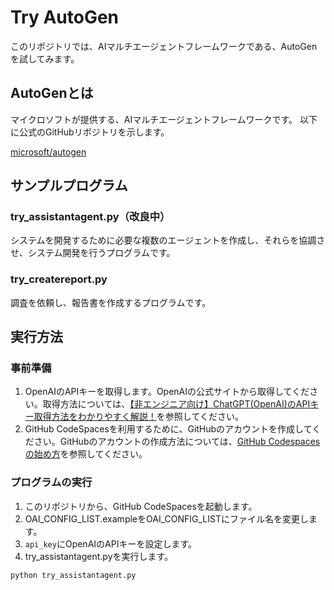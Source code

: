 # Try AutoGen

このリポジトリでは、AIマルチエージェントフレームワークである、AutoGenを試してみます。

## AutoGenとは

マイクロソフトが提供する、AIマルチエージェントフレームワークです。
以下に公式のGitHubリポジトリを示します。

[microsoft/autogen](https://github.com/microsoft/autogen)

## サンプルプログラム

### try_assistantagent.py（改良中）

システムを開発するために必要な複数のエージェントを作成し、それらを協調させ、システム開発を行うプログラムです。

### try_createreport.py

調査を依頼し、報告書を作成するプログラムです。

## 実行方法

### 事前準備

1. OpenAIのAPIキーを取得します。OpenAIの公式サイトから取得してください。取得方法については、[【非エンジニア向け】ChatGPT(OpenAI)のAPIキー取得方法をわかりやすく解説！](https://www.goatman.co.jp/media/chatgpt/openai-api-key/#%253A~%253Atext%253DChatGPT%25EF%25BC%2588OpenAI%25EF%25BC%2589%2520API%25E3%2582%25AD%25E3%2583%25BC%25E3%2582%2592%25E5%258F%2596%25E5%25BE%2597%25E3%2581%2599%25E3%2582%258B%25E6%2589%258B%25E9%25A0%2586%25201%2520Step1%2520OpenAI%25E3%2581%25AE%25E3%2582%25A2%25E3%2582%25AB%25E3%2582%25A6%25E3%2583%25B3%25E3%2583%2588%25E4%25BD%259C%25E6%2588%2590%2520API%25E3%2582%25AD%25E3%2583%25BC%25E3%2582%2592%25E5%258F%2596%25E5%25BE%2597%25E3%2581%2599%25E3%2582%258B%25E3%2581%259F%25E3%2582%2581%25E3%2581%25AB%25E3%2581%25AF%25E3%2580%2581%25E3%2581%25BE%25E3%2581%259A%25E3%2581%25AFOpenAI%25E3%2581%25AE%25E3%2582%25A2%25E3%2582%25AB%25E3%2582%25A6%25E3%2583%25B3%25E3%2583%2588%25E4%25BD%259C%25E6%2588%2590%25E3%2581%258C%25E5%25BF%2585%25E8%25A6%2581%25E3%2581%25A7%25E3%2581%2599%25E3%2580%2582%2520...%25202%252C6%2520Step6%2520API%2520keys%25E3%2583%259A%25E3%2583%25BC%25E3%2582%25B8%25E3%2581%25A7%25E3%2580%258CCreate%2520new%2520secret%2520key%25E3%2580%258D%25E3%2582%2592%25E6%258A%25BC%25E3%2581%2599%2520)を参照してください。
2. GitHub CodeSpacesを利用するために、GitHubのアカウントを作成してください。GitHubのアカウントの作成方法については、[GitHub Codespacesの始め方](https://zenn.dev/protoout/articles/68-github-codespaces-setup)を参照してください。

### プログラムの実行

1. このリポジトリから、GitHub CodeSpacesを起動します。
2. OAI_CONFIG_LIST.exampleをOAI_CONFIG_LISTにファイル名を変更します。
3. `api_key`にOpenAIのAPIキーを設定します。
4. try_assistantagent.pyを実行します。

```bash
python try_assistantagent.py
```
